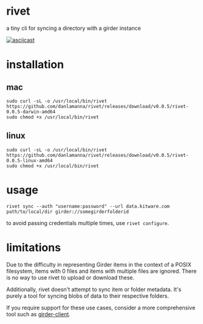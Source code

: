 # rivet
a tiny cli for syncing a directory with a girder instance

[![asciicast](https://asciinema.org/a/263615.svg)](https://asciinema.org/a/263615)

# installation

## mac
```
sudo curl -sL -o /usr/local/bin/rivet https://github.com/danlamanna/rivet/releases/download/v0.0.5/rivet-0.0.5-darwin-amd64
sudo chmod +x /usr/local/bin/rivet
```

## linux
```
sudo curl -sL -o /usr/local/bin/rivet https://github.com/danlamanna/rivet/releases/download/v0.0.5/rivet-0.0.5-linux-amd64
sudo chmod +x /usr/local/bin/rivet
```

# usage
```
rivet sync --auth "username:password" --url data.kitware.com path/to/local/dir girder://somegirderfolderid
```

to avoid passing credentials multiple times, use `rivet configure`.

# limitations
Due to the difficulty in representing Girder items in the context of a POSIX filesystem, items 
with 0 files and items with multiple files are ignored. There is no way to use rivet to upload
or download these.

Additionally, rivet doesn't attempt to sync item or folder metadata. It's purely a tool for
syncing blobs of data to their respective folders.

If you require support for these use cases, consider a more comprehensive tool such as
[girder-client](https://pypi.org/project/girder-client/).
